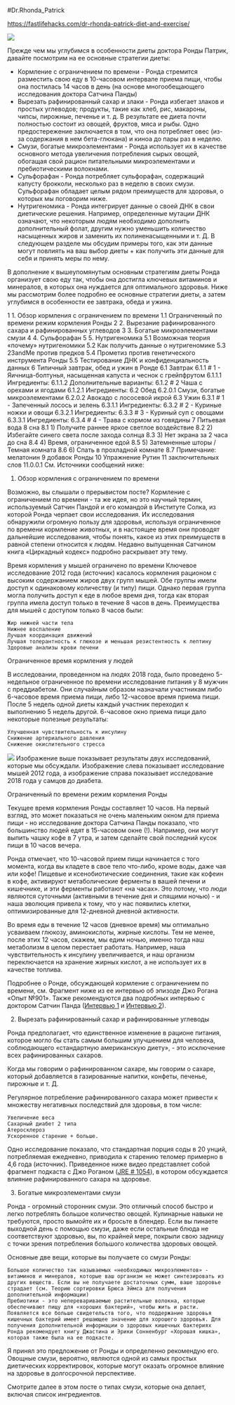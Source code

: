 #Dr.Rhonda_Patrick

https://fastlifehacks.com/dr-rhonda-patrick-diet-and-exercise/

![](https://fastlifehacks.com/wp-content/uploads/2018/05/dr-rhonda-patrick-lunch-avocado-and-salmon-roe-1-300x299.jpg)

Прежде чем мы углубимся в особенности диеты доктора Ронды Патрик, давайте посмотрим на ее основные стратегии диеты:

 - Кормление с ограничением по времени - Ронда стремится разместить свою еду в 10-часовом интервале приема пищи, чтобы она постилась 14 часов в день (на основе многообещающего исследования доктора Сатчина Панды)
 - Вырезать рафинированный сахар и злаки - Ронда избегает злаков и простых углеводов; продукты, такие как хлеб, рис, макароны, чипсы, пирожные, печенье и т. д. В результате ее диета почти полностью состоит из овощей, фруктов, мяса и рыбы. Одно предостережение заключается в том, что она потребляет овес (из-за содержания в нем бета-глюкана) и киноа до пары раз в неделю.
 - Смузи, богатые микроэлементами - Ронда использует их в качестве основного метода увеличения потребления сырых овощей, обогащая свой рацион питательными микроэлементами и пребиотическими волокнами.
 - Сульфорафан - Ронда потребляет сульфорафан, содержащий капусту брокколи, несколько раз в неделю в своих смузи. Сульфорафан обладает целым рядом преимуществ для здоровья, о которых мы поговорим ниже.
 - Нутригеномика - Ронда интегрирует данные о своей ДНК в свои диетические решения. Например, определенные мутации ДНК означают, что некоторым людям необходимо дополнить дополнительный фолат, другим нужно уменьшить количество насыщенных жиров и заменить их полиненасыщенными и т. Д. В следующем разделе мы обсудим примеры того, как эти данные могут повлиять на ваш выбор диеты + как получить эти данные для себя и принять меры по нему.
 
 В дополнение к вышеупомянутым основным стратегиям диеты Ронда организует свою еду так, чтобы она достигла ключевых витаминов и минералов, в которых она нуждается для оптимального здоровья. Ниже мы рассмотрим более подробно ее основные стратегии диеты, а затем углубимся в особенности ее завтрака, обеда и ужина.
 
 
1 1. Обзор кормления с ограничением по времени
        1.1 Ограниченный по времени режим кормления Ронды
    2 2. Вырезание рафинированного сахара и рафинированных углеводов
    3 3. Богатые микроэлементами смузи
    4 4. Сульфорафан
    5 5. Нутригеномика
        5.1 Возможная теория «почему» нутригеномики
        5.2 Как получить данные о нутригеномике
        5.3 23andMe против предков
        5.4 Прометиз против генетического инструмента Ронды
        5.5 Тестирование ДНК и конфиденциальность данных
    6 Типичный завтрак, обед и ужин в Ронде
        6.1 Завтрак
            6.1.1 # 1 - Яичница-болтунья, насыщенная капуста и чеснок с грейпфрутом
                6.1.1.1 Ингредиенты:
                6.1.1.2 Дополнительные варианты:
            6.1.2 # 2 Чаша с орехами и ягодами
                6.1.2.1 Ингредиенты:
        6.2 Обед
                6.2.0.1 Смузи, богатые микроэлементами
                6.2.0.2 Авокадо с лососевой икрой
        6.3 Ужин
            6.3.1 # 1 - Запеченный лосось и зелень
                6.3.1.1 Ингредиенты:
            6.3.2 # 2 - Куриные ножки и овощи
                6.3.2.1 Ингредиенты:
            6.3.3 # 3 - Куриный суп с овощами
                6.3.3.1 Ингредиенты:
            6.3.4 # 4 - Трава с кормом из говядины
    7 Питьевая вода
    8 сна
        8.1 1) Получите раннее яркое светлое воздействие
        8.2 2) Избегайте синего света после захода солнца
        8.3 3) Нет экрана за 2 часа до сна
        8.4 4) Время, ограниченное едой
        8.5 5) Затемненные шторы / Темная комната
        8.6 6) Спать в прохладной комнате
        8.7 Примечание: мелатонин
    9 добавок Ронды
    10 Упражнение Рутин
    11 заключительных слов
                11.0.0.1 См. Источники сообщений ниже:


1. Обзор кормления с ограничением по времени

Возможно, вы слышали о прерывистом посте? Кормление с ограничением по времени - та же идея, но это научный термин, используемый Сатчин Пандой и его командой в Институте Солка, из которой Ронда черпает свои исследования. Их исследования обнаружили огромную пользу для здоровья, используя ограниченное по времени кормление животных, и в настоящее время они проводят дальнейшие исследования, чтобы понять, какое из этих преимуществ в равной степени относится к людям. Недавно выпущенная Сатчином книга «Циркадный кодекс» подробно раскрывает эту тему.

Время кормления у мышей ограничено по времени
Ключевое исследование 2012 года (источник) касалось кормления рационом с высоким содержанием жиров двух групп мышей. Обе группы имели доступ к одинаковому количеству (и типу) пищи. Однако первая группа могла получить доступ к еде в любое время дня, тогда как вторая группа имела доступ только в течение 8 часов в день. Преимущества для мышей с доступом только 8 часов были:

    Жир нижней части тела
    Нижнее воспаление
    Лучшая координация движений
    Лучшая толерантность к глюкозе и меньшая резистентность к лептину
    Здоровые анализы крови печени

Ограниченное время кормления у людей

В исследовании, проведенном на людях 2018 года, было проведено 5-недельное ограниченное по времени исследование питания у 8 мужчин с преддиабетом. Они случайным образом назначали участникам либо 6-часовое время приема пищи, либо 12-часовое время приема пищи. После 5 недель одной диеты каждый участник переходил к выполнению 5 недель другой. 6-часовое окно приема пищи дало некоторые полезные результаты:

    Улучшенная чувствительность к инсулину
    Снижение артериального давления
    Снижение окислительного стресса

![](https://fastlifehacks.com/wp-content/uploads/2018/05/time-restricted-feeding-graphics.jpg)
Изображение выше показывает результаты двух исследований, которые мы обсуждали. Изображение слева показывает исследование мышей 2012 года, а изображение справа показывает исследование 2018 года у самцов до диабета.

Ограниченный по времени режим кормления Ронды

Текущее время кормления Ронды составляет 10 часов. На первый взгляд, это может показаться не очень маленьким окном для приема пищи - но исследование доктора Сатчина Панды показало, что большинство людей едят в 15-часовом окне (!). Например, они могут выпить чашку кофе в 7 утра, и затем сделайте свой последний кусок пищи в 10 часов вечера.

Ронда отмечает, что 10-часовой прием пищи начинается с того момента, когда вы кладете в свое тело что-либо, кроме воды, даже чая или кофе! Пищевые и ксенобиотические соединения, такие как кофеин в кофе, активируют метаболические ферменты в вашей печени и кишечнике, и эти ферменты работают «на часах». Это потому, что люди являются суточными (активными в течение дня и спящими ночью) - и наша эволюция привела к тому, что у нас появились клетки, оптимизированные для 12-дневной дневной активности.

Во время еды в течение 12 часов (дневное время) мы оптимально усваиваем глюкозу, аминокислоты, жирные кислоты. Тем не менее, после этих 12 часов, скажем, мы едим ночью, именно тогда наш метаболизм в целом перестает работать. Например, наша чувствительность к инсулину увеличивается, и наш организм переключается на хранение жирных кислот, а не использует их в качестве топлива.

Подробнее о Ронде, обсуждающей кормление с ограничением по времени, см. Фрагмент ниже из ее интервью об эпизоде Джо Рогана «Опыт №901». Также рекомендуются два подробных интервью с доктором Сатчин Панда ([Интервью 1](https://www.youtube.com/watch?v=-R-eqJDQ2nU) и [Интервью 2](https://www.youtube.com/watch?v=iywhaz5z0qs)).

2. Вырезать рафинированный сахар и рафинированные углеводы

Ронда предполагает, что единственное изменение в рационе питания, которое могло бы стать самым большим улучшением для человека, соблюдающего «стандартную американскую диету», - это исключение всех рафинированных сахаров.

Когда мы говорим о рафинированном сахаре, мы говорим о сахаре, который добавляется в газированные напитки, конфеты, печенье, пирожные и т. Д.

Регулярное потребление рафинированного сахара может привести к множеству негативных последствий для здоровья, в том числе:

    Увеличение веса
    Сахарный диабет 2 типа
    Атеросклероз
    Ускоренное старение + больше.

Одно исследование показало, что стандартная порция соды в 20 унций, потребляемая ежедневно, приводила к старению теломер примерно в 4,6 года (источник). Приведенное ниже видео представляет собой фрагмент подкаста с Джо Роганом ([JRE # 1054](https://youtu.be/sBgha07KLWc)), в котором обсуждается влияние рафинированного сахара на здоровье. 

3. Богатые микроэлементами смузи

Ронда - огромный сторонник смузи. Это отличный способ быстро и легко потреблять большое количество овощей. Кулинарные навыки не требуются, просто вымойте их и бросьте в блендер. Если вы пинаете выходной день с помощью смузи, даже если остальные блюда не соответствуют здоровью, вы, по крайней мере, покрыли свою задницу с точки зрения потребления большого количества здоровых овощей.

Основные две вещи, которые вы получаете со смузи Ронды:

    Большое количество так называемых «необходимых микроэлементов» - витаминов и минералов, которые ваш организм не может синтезировать из других веществ. Если вы не получаете достаточных сумм, ваше здоровье страдает (см. Теорию сортировки Брюса Эймса для получения дополнительной информации)
    Пребиотики - это неперевариваемые растительные волокна, которые обеспечивают пищу для «хороших бактерий», чтобы жить и расти. Появляется все больше свидетельств того, что поддержание здоровья кишечных бактерий имеет решающее значение для хорошего здоровья. Для получения дополнительной информации о здоровых кишечных бактериях Ронда рекомендует книгу Джастина и Эрики Сонненбург «Хорошая кишка», которая также была на ее подкасте.

Я принял это предложение от Ронды и определенно рекомендую его. Овощные смузи, вероятно, являются одной из самых простых диетических корректировок, которые могут оказать огромное влияние на здоровье в долгосрочной перспективе.

Смотрите далее в этом посте о типах смузи, которые она делает, включая список ингредиентов.
